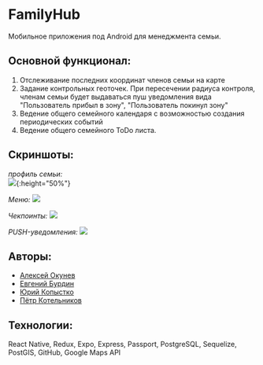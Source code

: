 # FamilyHub

Мобильное приложения под Android для менеджмента семьи. 

**Основной функционал:**
----------

1.  Отслеживание последних координат членов семьи на карте
2.  Задание контрольных геоточек. При пересечении радиуса контроля, членам семьи будет выдаваться пуш уведомления вида "Пользователь прибыл в зону", "Пользователь покинул зону"
3.  Ведение общего семейного календаря с возможностью создания периодических событий
4.  Ведение общего семейного ToDo листа.

**Скриншоты:**
----------
*профиль семьи:*  
![](https://github.com/EvBurdin/FamilyHub/blob/master/front/src/img/photo_2019-10-14_16-57-58.jpg?raw=true){:height="50%"}

*Меню:*
![](https://github.com/EvBurdin/FamilyHub/blob/master/front/src/img/photo_2019-10-14_17-03-15.jpg?raw=true)

*Чекпоинты:*
![](https://github.com/EvBurdin/FamilyHub/blob/master/front/src/img/photo_2019-10-14_17-03-45.jpg?raw=true)

*PUSH-уведомления:*
![](https://github.com/EvBurdin/FamilyHub/blob/master/front/src/img/photo_2019-10-14_17-04-09.jpg?raw=true)


**Авторы:**
----------
-   [Алексей Окунев](https://github.com/Maklayna)
-   [Евгений Бурдин](https://github.com/EvBurdin)
-   [Юрий Копыстко](https://github.com/yok558)
-   [Пётр Котельников ](https://github.com/Petrucho)

**Технологии:**
----------
React Native, Redux, Expo, Express, Passport, PostgreSQL, Sequelize, PostGIS, GitHub, Google Maps API
